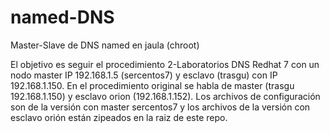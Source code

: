 # named-DNS
Master-Slave de DNS named en jaula (chroot)


El objetivo es seguir el procedimiento 2-Laboratorios DNS Redhat 7 con un nodo master IP 192.168.1.5 (sercentos7) y esclavo (trasgu) con IP 192.168.1.150. En el procedimiento original se habla de master (trasgu 192.168.1.150) y esclavo orion (192.168.1.152). Los archivos de configuración son de la versión con master sercentos7 y los archivos de la versión con esclavo orión están zipeados en la raiz de este repo.
